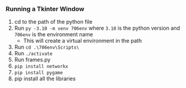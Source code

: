 ### Running a Tkinter Window
1. cd to the path of the python file
2. Run `py -3.10 -m venv 706env` where `3.10` is the python version and `706env` is the environment name
    - This will create a virtual environment in the path
3. Run `cd .\706env\Scripts\` 
4. Run `./activate`
5. Run frames.py
6. `pip install networkx`
7. `pip install pygame`
8. pip install all the libraries
